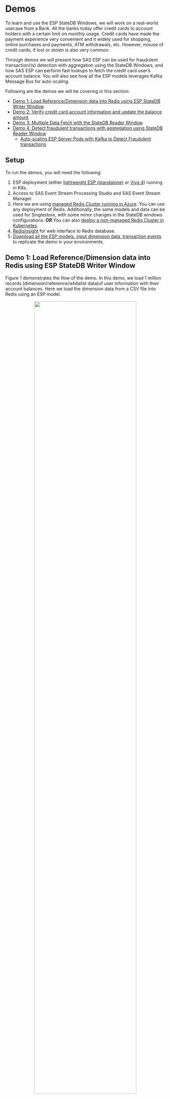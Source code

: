 # Demos

To learn and use the ESP StateDB Windows, we will work on a real-world usecase from a Bank. All the banks today offer credit cards to account holders with a certain limit on monthly usage. Credit cards have made the payment experience very convenient and it widely used for shopping, online purchases and payments, ATM withdrawals, etc. However, misuse of credit cards, if lost or stolen is also very common. 

Through demos we will present how SAS ESP can be used for fraudulent transaction/(s) detection with aggregation using the StateDB Windows, and how SAS ESP can perform fast lookups to fetch the credit card user’s account balance. You will also see how all the ESP models leverages Kafka Message Bus for auto-scaling. 

Following are the demos we will be covering in this section:

* [Demo 1: Load Reference/Dimension data into Redis using ESP StateDB Writer Window](#demo-1-load-referencedimension-data-into-redis-using-esp-statedb-writer-window)
* [Demo 2: Verify credit card account information and update the balance amount](#demo-2-verify-credit-card-account-information-and-update-the-balance-amount)
* [Demo 3: Multiple Data Fetch with the StateDB Reader Window](#demo-3-multiple-data-fetch-with-the-statedb-reader-window)
* [Demo 4: Detect fraudulent transactions with aggregation using StateDB Reader Window](#demo-4-detect-fraudulent-transactions-with-aggregation-using-statedb-reader-window)
  * [Auto-scaling ESP Server Pods with Kafka to Detect Fraudulent transactions](#auto-scaling-esp-server-pods-with-kafka-to-detect-fraudulent-transactions)

##  Setup
To run the demos, you will need the following:

1.	ESP deployment (either [lightweight ESP (standalone)](https://github.com/sassoftware/esp-kubernetes) or [Viya 4](https://github.com/sassoftware/viya4-deployment)) running in K8s.
2. Access to SAS Event Stream Processing Studio and SAS Event Stream Manager.
3.	Here we are using [managed Redis Cluster running in Azure](https://azure.microsoft.com/en-us/products/cache/#:~:text=Azure%20Cache%20for%20Redis%20is,benefits%20of%20a%20managed%20service.). You can use any deployment of Redis. Additionally, the same models and data can be used for Singlestore, with some minor changes in the StateDB windows configurations. **OR** You can also [deploy a non-managed Redis Cluster in Kubernetes](https://docs.redis.com/latest/kubernetes/deployment/quick-start/).  
4. [Redisinsight](https://redis.com/fr/redis-enterprise/redisinsight/) for web interface to Redis database.
4. [Download all the ESP models, input dimension data, transaction events](demos/demo_examples.zip) to replicate the demo in your environments.

## Demo 1: Load Reference/Dimension data into Redis using ESP StateDB Writer Window

Figure 1 demonstrates the flow of the demo. In this demo, we load 1 million records  (dimension/reference/whitelist data)of user information with their account balances. Here we load the dimension data from a CSV file into Redis using an ESP model. 

<p align="center">
 <img src="images/Demo1_LoadReferenceData.jpg" width="80%" height="80%"/>
    <br>
    <em>Figure 1. Demo to Load Reference/Dimension data into Redis using ESP StateDB Writer Window</em>
</p>

Reference data can be loaded to Redis using data sources, pipelines, or any other mechanism as well. However, in our case, we are using ESP to do that. 

Figure 2, shows the model where the source window gets the dimension data (records) from the CSV, and the StateDB writer window write them to the Redis.

<figure align="center">
  <img src="demos/images/Demo1_ESPModel.jpg" width="20%" height="20%">
  <figcaption><i>Figure 2. ESP XML Model to load reference/Dimension data into Redis</i></figcaption>
</figure>

Below is the configuration for the StateDB writer window. Change the values for the hostname and password with your Redis credentials.

```sh
        <window-statedb-writer name="StateDBWriter">
          <statedb type="redis" cluster="false" hostname=" dgespkuberedis" port="6379" password="JAhWt5FlCeEq”/>
          <write prefix="userbalance" del-dead-sec-keys="true">
            <output>
              <field-selection name="userid" db-name="userid"/>
              <field-selection name="startTimestamp" db-name="startTimestamp"/>
              <field-selection name="endTimestamp" db-name="endTimestamp"/>
              <field-selection name="balance" db-name="balance"/>
            </output>
          </write>
        </window-statedb-writer>
````
When the above model is executed, you will see the output like in the Figure 3. 

<figure align="center">
  <img src="demos/images/Demo1_ESPModelRun.jpg" width="80%" height="80%">
  <figcaption><i>Figure 3. ESP XML Model Execution in ESP Studio</i></figcaption>
</figure>

Figure 4 shows how the reference data records are then seen in Redis. In our test sample, all the users start at the same balance of $10000. 

<figure align="center">
  <img src="demos/images/Demo1_Redis.jpg" width="80%" height="80%">
  <figcaption><i>Figure 4. Reference data in Redis</i></figcaption>
</figure>

## Demo 2: Verify credit card account information and update the balance amount

In demo 2, credit card users make transactions and at every transaction, a new event is generated which must be processed in real-time. So when a user uses the card, it is checked if the transaction amount is possible or not. 

Figure 5 demonstrates the flow of this demo. The transaction events are sent to the ESP where the StateDB Reader window fetches the required information from the Redis.  In Redis, we verify if the balance is higher than the transaction amount and if it is true, a new transaction event is written in the Redis and the amount balance is updated. Additionally, if the balance is lower than the desired transaction amount, an alert message is sent to the credit card holder and the transaction is canceled. 

<figure align="center">
  <img src="demos/images/Demo2_VerifyandUpdateAmount.jpg" width="80%" height="80%">
  <figcaption><i>Figure 5. Demo 2 to Verify Credit Card Account Information and Update the Balance Amount</i></figcaption>
</figure>

Figure 6 presents the ESP model corresponding to this demo. Here, ESP receives a transaction event at the `source window`. Then, ESP will fetch the balance amount of this particular user which made the transaction using the `StateDB Reader window`. We will get user details, user ID, and the balance amount. If the balance is less than the transaction amount, it will give an alert message in the `compute window`. But if it is not, then two actions will happen. First, this new transaction will be added to the Redis and the current balance will be modified to reflect the new transaction. So basically, the transaction amount will be subtracted from the balance and written back to the Redis. 

<figure align="center">
  <img src="demos/images/Demo2_ESPModel.jpg" width="50%" height="50%">
  <figcaption><i>Figure 6. ESP XML Model to Verify Credit Card Account Information and Update the Balance Amount</i></figcaption>
</figure>

Now you can run the model using the historic transaction test data ` historicaltransaction100k.csv`. Figure 7 shows how the `newbalance` is created by subtracting the `amount` from the `balance`. It is important to note that we are first reading the record from the Redis and then modifying it. Not only that, two separate write operations are happening in parallel, i.e., writing the new transaction to Redis and writing the newly computed balance.

<figure align="center">
  <img src="demos/images/Demo2_ESPModelRun.jpg" width="80%" height="80%">
  <figcaption><i>Figure 7. ESP XML Model Execution in ESP Studio</i></figcaption>
</figure>

**NOTE:** The time difference between the two transactions from the same user must be greater than 1 millisecond. This is usually the case in general as no user makes two transactions within a period of 1 millisecond. If that happens, then the read before write (second transaction) operation can give inconsistent results. We encounter this because ESP is processing way faster than the Redis (read and write to Redis). However, this is an edge case and never happens in real-world scenarios.

## Demo 3: Multiple Data Fetch with the StateDB Reader Window

In this demo, we will demonstrate fetching all the matching transactions for a credit card user and count the number of transactions above $1000. Figure 8 presents the simple flow of this demo. If the number of transactions above $1000 is greater than or equal to 2 (including the historic transactions in Redis and the current transaction), an alert will be generated. It is not a simple aggregation as we need to filter out the transactions based on a condition, i.e., `#Tx > $1000`. So, here we need to perform multiple fetches for each of the incoming events with filtering to get only those transactions that fulfill the condition (including the current transaction).

**NOTE:** In the demo, we will not implement the alert part.

<figure align="center">
  <img src="demos/images/Demo3_MultipleFetchBeforeWrite.jpg" width="80%" height="80%">
  <figcaption><i>Figure 8. Demo to Demonstrate Multiple Data Fetch with the StateDB Reader Window</i></figcaption>
</figure>

Figure 9, shows the ESP XML model flow of this demo. We get the transaction events in the `Source Window`. In the `StateDB Reader Window` we fetch all the records of the current user. This is where we perform multiple fetches from Redis. `Filter Window` then filters out all the transactions above $1000. Note that we are using a stateful model with an `Aggregate Window` which counts the number of transaction events above $1000 followed by another  `Filter Window` that counts these transactions and if the number of transactions exceeds or equals 2, an alert is generated. 

<figure align="center">
  <img src="demos/images/Demo3_ESPModel.jpg" width="20%" height="20%">
  <figcaption><i>Figure 9. ESP XML Model for Multiple Data Fetch with the StateDB Reader Window</i></figcaption>
</figure>

Figure 10, shows all the input transactions. To keep it simple and to understand the functionality of the demo, we are sending two transaction events generated by `userid_20` and `userid_21`. 

<figure align="center">
  <img src="demos/images/Demo3_sourceWindowInputs.jpg" width="80%" height="80%">
  <figcaption><i>Figure 10. Input Events to Source Window in the ESP Model</i></figcaption>
</figure>

In Figure 11, we see the fetched events for the `useri_20`. These are all `insert` events. 

<figure align="center">
  <img src="demos/images/Demo3_inserts.jpg" width="80%" height="80%">
  <figcaption><i>Figure 11. Fetched "insert" events in ESP StateDB Reader Window</i></figcaption>
</figure>

However, we also see corresponding `delete` events for those `insert` events in Figure 12. These delete events are generated in the `StateDB Reader Window` via the property **generate-deletes="true"**. 
This is required to delete the temporary state created by the model in the internal memory of the ESP server pod. Here we use internal memory as a transient storage to keep the matching records during the processing of that event. Once the event is processed, the matching records from the internal memory are deleted. Do not confuse this `generate-deletes` property with Time-To-Die (TTD) in Redis. They are different.

<figure align="center">
  <img src="demos/images/Demo3_deletes.jpg" width="80%" height="80%">
  <figcaption><i>Figure 12. Fetched "delete" events in ESP StateDB Reader Window</i></figcaption>
</figure>

Figure 13, `Filter Window` shows the final results with the count of transactions higher than $1000. 

<figure align="center">
  <img src="demos/images/Demo3_filterResults.jpg" width="80%" height="80%">
  <figcaption><i>Figure 13. Final results in the Filter Window</i></figcaption>
</figure>

## Demo 4: Detect fraudulent transactions with aggregation using StateDB Reader Window

In this demo, we demonstrate the detection of fraudulent transactions based on the average aggregation of the transactions. Figure 14 presents a Credit Card (CC) holder doing several transactions over a period. Now, maliciously, a person obtains the credit card information of the CC holder. He/She performs a transaction of a large amount which is much higher than the average amount of transactions done by the CC holder. In this case, a bank would suspect this transaction to be a fraudulent one and would want to inform the CC holder about it by an alert SMS. 
Many banks now send such alert messages that if this transaction is not by you, please report the bank. 

Here, the average of transactions can be computed over a month, months, or even a year. And this is the retention policy for the transactions stored in Redis. 

<figure align="center">
  <img src="demos/images/Demo4_SimpleAggregation.jpg" width="80%" height="80%">
  <figcaption><i>Figure 14. Demo to demonstrate Detection of fraudulent transactions with aggregation using StateDB Reader Window</i></figcaption>
</figure>

Figure 15 shows the model which receives the transaction events in the `Source Window`. In the `StateDB Reader Window`, it fetches all the records of the user (user is obtained from the current transaction event) and calculates the average amount of all the transactions done in a given period. The `Filter Window` filters out the events where the new transaction amount is greater than the average amount of the previous historic transactions. `Compute Window` shows the alert message with the amount of high value. 

<figure align="center">
  <img src="demos/images/Demo4_ESPModel.jpg" width="20%" height="20%">
  <figcaption><i>Figure 15. ESP XML Model for Simple Aggregation</i></figcaption>
</figure>

Figure 16 shows the results of the `StateDB Reader Window` which displays the `avgamount` of the previous historic transactions along with the `amount` of the new *malicious* transaction amount for that user to compare with. 

<figure align="center">
  <img src="demos/images/Demo4_StateDBReaderOutput.jpg" width="90%" height="90%">
  <figcaption><i>Figure 16. Results of StateDB Reader Window</i></figcaption>
</figure>

In below Figure 17, the `Filter Window` shows all the results where the *malicious* transaction amount exceeds the average amount (of all the transactions) for that user. 

<figure align="center">
  <img src="demos/images/Demo4_FilterOutput.jpg" width="90%" height="90%">
  <figcaption><i>Figure 17. Results of Filter Window</i></figcaption>
</figure>

Finally, Figure 18 displays the result from the `Compute Window` which shows the alert message for all the transactions where the amount was higher than the average amount.

<figure align="center">
  <img src="demos/images/Demo4_ComputeOutput.jpg" width="90%" height="90%">
  <figcaption><i>Figure 17. Results of Compute Window</i></figcaption>
</figure>

### Auto-scaling ESP Server Pods with Kafka to Detect Fraudulent transactions

In this demo, we will extend the ESP XML model from Demo 4 to auto-scale to handle the increasing incoming events. We will use Kafka to stream the incoming events to the `ESP Source Window` in the model. You can use any deployment of Kafka, be it [managed Kafka by Confluent]( https://www.confluent.io/confluent-cloud/?utm_medium=sem&utm_source=google&utm_campaign=ch.sem_br.nonbrand_tp.prs_tgt.kafka_mt.xct_rgn.emea_lng.eng_dv.all_con.kafka-azure&utm_term=apache%20kafka%20azure&creative=&device=c&placement=&gclid=CjwKCAiAv9ucBhBXEiwA6N8nYO2EqHMGF5Wt_1pJp5MkznVtxDVdu0jv_QQRZ-ZTjYxMLaH6VV8YRRoC0_gQAvD_BwE) or [non-managed Kafka from Strimzi in Kubernetes]( https://strimzi.io/). 

In the `Source Window`, we have configured the Kafka connector as shown below. It reads the input events from the input topic `intopic` which is streamed with the incoming events. We create 10 partitions in the `intopic`.

**NOTE** We do not define any partition number so that auto-scaling ESP server pods can read from any partition selected by Kafka to its consumers in the same consumer group after rebalancing every time an ESP server pod joins. 

```sh
<window-source index="pi_EMPTY" name="Source">
          <schema>
            <fields>
              <field name="id" type="double" key="true"/>
              <field name="userid" type="string" key="true"/>
              <field name="timestamp" type="stamp" key="true"/>
              <field name="amount" type="double"/>
            </fields>
          </schema>
          <connectors>
            <connector class="kafka" name="New_Connector_1">
              <properties>
                <property name="type"><![CDATA[pub]]></property>
                <property name="kafkahostport"><![CDATA[10.0.29.73:9092]]></property>
                <property name="kafkatopic"><![CDATA[intopic]]></property>
                <property name="kafkaconsumergroupid"><![CDATA[group0]]></property>
                <property name="urlhostport"><![CDATA[unused:33333]]></property>
                <property name="kafkatype"><![CDATA[csv]]></property>
                <property name="dateformat"><![CDATA[%Y-%m-%d %H:%M:%S]]></property>
                <property name="kafkaglobalconfig"><![CDATA[auto.commit.interval.ms=3000]]></property>
              </properties>
            </connector>
          </connectors>
        </window-source>
````

Figure 18 demonstrates the high-level architecture of the auto-scaling ESP server pods with Kafka to detect fraudulent transactions. 

For this demo, we have 1 million user information with a starting balance in the Redis. We have used another ESP model to stream user transactions to Kafka input topic `intopic`. 

<figure align="center">
  <img src="demos/images/Demo4_ScalableSimpleAggregation.jpg" width="80%" height="80%">
  <figcaption><i>Figure 18. High-level Architecture of Auto-scaling ESP Server Pods with Kafka to Detect Fraudulent transactions</i></figcaption>
</figure>
 
We run both the models,`Scalable_AggregationTransaction_Redis.xml` and `inputtransactions.xml` from SAS Event Stream Manager.  

Figure 19 shows how we load and start the `Scalable_AggregationTransaction_Redis.xml` model. 

<figure align="center">
  <img src="demos/images/Demo4_LoadProjectinESM.jpg" width="40%" height="40%">
  <figcaption><i>Figure 19. Load Scalable Model Scalable_AggregationTransaction_Redis.xml in SAS ESM</i></figcaption>
</figure>

We also provide the deployment settings in the SAS ESM. We configure CPU, memory, and number of min and max replicas for scaling. Figure 20, demonstrates how to provide these settings. 

<figure align="center">
  <img src="demos/images/Demo4_DeploymentSettingsESM.jpg" width="40%" height="40%">
  <figcaption><i>Figure 20. Deployment Settings for Model Scalable_AggregationTransaction_Redis.xml in SAS ESM</i></figcaption>
</figure>

Once we start the model, you can see and review it as shown in Figure 21. 

<figure align="center">
  <img src="demos/images/Demo4_ScalableModelStarts.jpg" width="80%" height="80%">
  <figcaption><i>Figure 21. Model Scalable_AggregationTransaction_Redis.xml Starts in SAS ESM</i></figcaption>
</figure>

Now, we can start streaming the incoming events to Kafka `intopic` so that the scalable model can start processing the events. Figure 22, shows how we load and configure the `inputtransactions.xml` model. Note this model does not scale. 

<figure align="center">
  <img src="demos/images/Demo4_LoadWriteTransAndPropESM.jpg">
  <figcaption><i>Figure 22. Load and Configure inputtransactions.xml model in SAS ESM</i></figcaption>
</figure>

Once, the user transaction events start to flow in the Kafka, then with time, the scalable model starts to scale to handle the increasing load as shown in Figure 23. 

<figure align="center">
  <img src="demos/images/Demo4_scalingServers.jpg" width="80%" height="80%">
  <figcaption><i>Figure 23. Scalable Model in ESM</i></figcaption>
</figure>



